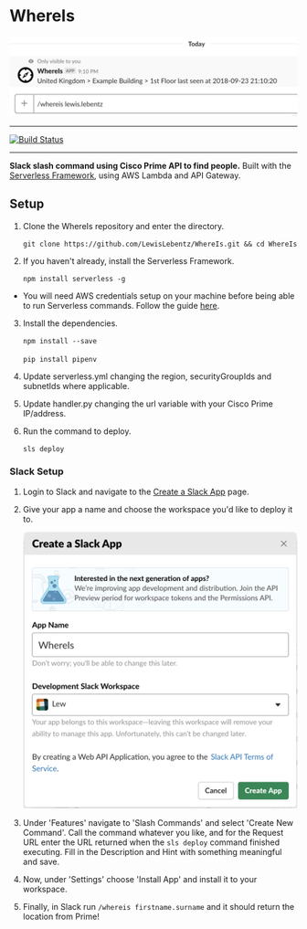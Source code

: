 # WhereIs
<p align="center">
  <img src="https://raw.githubusercontent.com/LewisLebentz/lewislebentz.github.io/master/images/Screenshot%202018-09-23%20at%2021.12.42.png" alt="WhereIs - Slack Command"/> 
</p>

---

[![Build Status](https://travis-ci.com/LewisLebentz/WhereIs.svg?token=Usao5Q8RYnzQveEaz7e6&branch=master)](https://travis-ci.com/LewisLebentz/WhereIs)

---

**Slack slash command using Cisco Prime API to find people.**
Built with the [Serverless Framework](serverless.com), using AWS Lambda and API Gateway.


Setup
---

1. Clone the WhereIs repository and enter the directory.

       git clone https://github.com/LewisLebentz/WhereIs.git && cd WhereIs

2. If you haven't already, install the Serverless Framework.

       npm install serverless -g
 * You will need AWS credentials setup on your machine before being able to run Serverless commands. Follow the guide [here](https://serverless.com/framework/docs/providers/aws/guide/credentials).

3. Install the dependencies.

       npm install --save

       pip install pipenv

4. Update serverless.yml changing the region, securityGroupIds and subnetIds where applicable.

5. Update handler.py changing the url variable with your Cisco Prime IP/address.

6. Run the command to deploy.

       sls deploy


### Slack Setup ###

1. Login to Slack and navigate to the [Create a Slack App](https://api.slack.com/apps?new_app=1) page.

2. Give your app a name and choose the workspace you'd like to deploy it to.

   ![](https://raw.githubusercontent.com/LewisLebentz/lewislebentz.github.io/master/images/Screenshot%202018-09-23%20at%2022.24.19.png)

3. Under 'Features' navigate to 'Slash Commands' and select 'Create New Command'. Call the command whatever you like, and for the Request URL enter the URL returned when the `sls deploy` command finished executing. Fill in the Description and Hint with something meaningful and save.

4. Now, under 'Settings' choose 'Install App' and install it to your workspace.

5. Finally, in Slack run `/whereis firstname.surname` and it should return the location from Prime!
